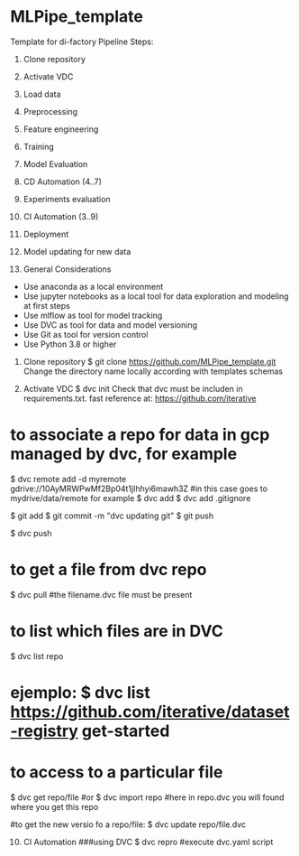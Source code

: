 # MLPipe_template
Template for di-factory Pipeline
Steps:
1. Clone repository
2. Activate VDC
3. Load data
4. Preprocessing
5. Feature engineering
6. Training
7. Model Evaluation
8. CD Automation (4..7)
9. Experiments evaluation
10. CI Automation (3..9)
11. Deployment
12. Model updating for new data

0. General Considerations
* Use anaconda as a local environment
* Use jupyter notebooks as a local tool for data exploration and modeling at first steps
* Use mlflow as tool for model tracking
* Use DVC as tool for data and model versioning
* Use Git as tool for version control
* Use Python 3.8 or higher


1. Clone repository
$ git clone https://github.com/MLPipe_template.git
Change the directory name locally according with templates schemas

2. Activate VDC
$ dvc init 
Check that dvc must be includen in requirements.txt.
fast reference at: https://github.com/iterative

# to associate a repo for data in gcp managed by dvc, for example
$ dvc remote add -d myremote gdrive://10AyMRWPwMf2Bp04t1jIhhyi6mawh3Z #in this case goes to mydrive/data/remote for example
$ dvc add <files>
$ dvc add <files> .gitignore

$ git add <files>
$ git commit -m "dvc updating git"
$ git push

$ dvc push

# to get a file from dvc repo
$ dvc pull <filename> #the filename.dvc file must be present

# to list which files are in DVC
$ dvc list <route to repo> repo 
# ejemplo: $ dvc list https://github.com/iterative/dataset-registry get-started

# to access to a particular file
$ dvc get <route to repo> repo/file
#or
$ dvc import <route to repo> repo 
#here in repo.dvc you will found where you get this repo

#to get the new versio fo a repo/file:
$ dvc update repo/file.dvc


10. CI Automation
###using DVC
$ dvc repro #execute dvc.yaml script
